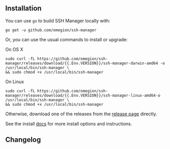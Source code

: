 ## Installation

You can use `go` to build SSH Manager locally with:

```shell
go get -u github.com/omegion/ssh-manager
```

Or, you can use the usual commands to install or upgrade:

On OS X

```shell
sudo curl -fL https://github.com/omegion/ssh-manager/releases/download/{{.Env.VERSION}}/ssh-manager-darwin-amd64 -o /usr/local/bin/ssh-manager \
&& sudo chmod +x /usr/local/bin/ssh-manager
```

On Linux

```shell
sudo curl -fL https://github.com/omegion/ssh-manager/releases/download/{{.Env.VERSION}}/ssh-manager-linux-amd64-o /usr/local/bin/ssh-manager \
&& sudo chmod +x /usr/local/bin/ssh-manager
```

Otherwise, download one of the releases from the [release page](https://github.com/omegion/ssh-manager/releases/)
directly.

See the install [docs](https://ssh-manager.omegion.dev) for more install options and instructions.

## Changelog
